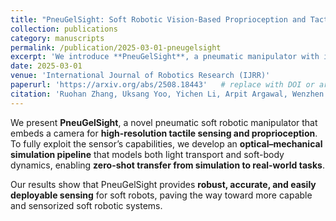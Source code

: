 ```yaml
---
title: "PneuGelSight: Soft Robotic Vision-Based Proprioception and Tactile Sensing"
collection: publications
category: manuscripts
permalink: /publication/2025-03-01-pneugelsight
excerpt: 'We introduce **PneuGelSight**, a pneumatic manipulator with integrated vision-based tactile sensing and proprioception. Our pipeline enables accurate optical and dynamic simulation, supporting zero-shot sim-to-real transfer for robust manipulation.'
date: 2025-03-01
venue: 'International Journal of Robotics Research (IJRR)'
paperurl: 'https://arxiv.org/abs/2508.18443'   # replace with DOI or arXiv link
citation: 'Ruohan Zhang, Uksang Yoo, Yichen Li, Arpit Argawal, Wenzhen Yuan. (2025). <i>PneuGelSight: Soft Robotic Vision-Based Proprioception and Tactile Sensing</i>. <i>International Journal of Robotics Research (IJRR)</i>.'
---
```


We present **PneuGelSight**, a novel pneumatic soft robotic manipulator that embeds a camera for **high-resolution tactile sensing and proprioception**. To fully exploit the sensor’s capabilities, we develop an **optical–mechanical simulation pipeline** that models both light transport and soft-body dynamics, enabling **zero-shot transfer from simulation to real-world tasks**.  

Our results show that PneuGelSight provides **robust, accurate, and easily deployable sensing** for soft robots, paving the way toward more capable and sensorized soft robotic systems.
